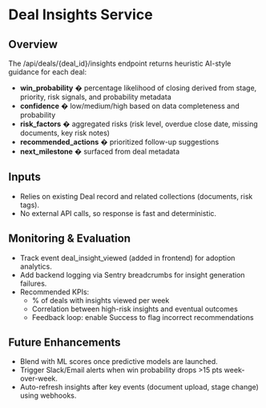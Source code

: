 # Deal Insights Service

## Overview

The /api/deals/{deal_id}/insights endpoint returns heuristic AI-style guidance for each deal:

- **win_probability** � percentage likelihood of closing derived from stage, priority, risk signals, and probability metadata
- **confidence** � low/medium/high based on data completeness and probability
- **risk_factors** � aggregated risks (risk level, overdue close date, missing documents, key risk notes)
- **recommended_actions** � prioritized follow-up suggestions
- **next_milestone** � surfaced from deal metadata

## Inputs

- Relies on existing Deal record and related collections (documents, risk tags).
- No external API calls, so response is fast and deterministic.

## Monitoring & Evaluation

- Track event deal_insight_viewed (added in frontend) for adoption analytics.
- Add backend logging via Sentry breadcrumbs for insight generation failures.
- Recommended KPIs:
  - % of deals with insights viewed per week
  - Correlation between high-risk insights and eventual outcomes
  - Feedback loop: enable Success to flag incorrect recommendations

## Future Enhancements

- Blend with ML scores once predictive models are launched.
- Trigger Slack/Email alerts when win probability drops >15 pts week-over-week.
- Auto-refresh insights after key events (document upload, stage change) using webhooks.
